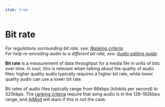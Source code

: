 ```yaml
---
stub: true
---
```


# Bit rate

*For regulations surrounding bit rate, see: [Ranking criteria](/wiki/Ranking_Criteria)*\
*For help re-encoding audio to a different bit rate, see: [Audio editing guide](/wiki/Guides/Audio_Editing).*

**Bit rate** is a measurement of data throughput for a media file in units of bits over time. In osu!, this is relevant when talking about the quality of audio files: higher quality audio typically requires a higher bit rate, while lower quality audio can use a lower bit rate.

Bit rates of audio files typically range from 96kbps (kilobits per second) to 320kbps. The [ranking criteria](/wiki/Ranking_Criteria) require that song audio is in the 128–192kbps range, and [AiMod](/wiki/Beatmap_Editor/AiMod) will warn if this is not the case.
